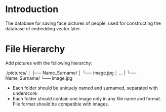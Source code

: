 # Introduction
The database for saving face pictures of people, used for constructing the database of embedding vector later.

# File Hierarchy

Add pictures with the following hierarchy:
    
./pictures/
│
├── Name_Surname/
│     └── image.jpg
│
...
|
└── Name_Surname/
      └── image.jpg

* Each folder should be uniquely named and surnamed, separated with underscore
* Each folder should contain one image only in any file name and format. File format should be compatible with images.
